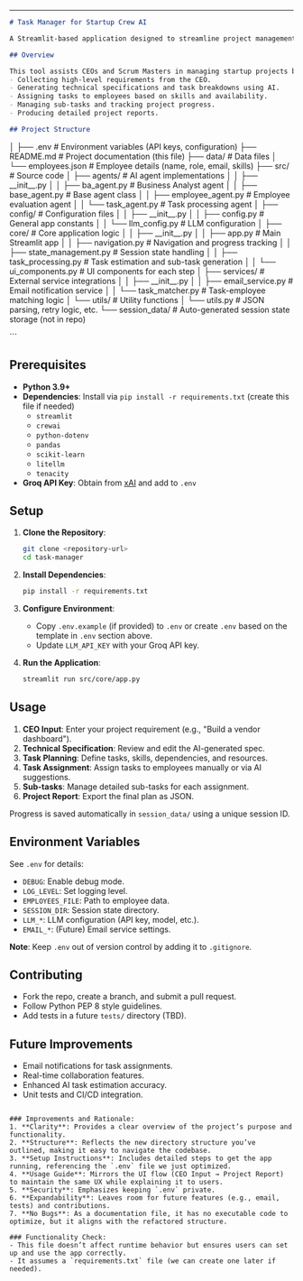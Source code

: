 ---
```markdown
# Task Manager for Startup Crew AI

A Streamlit-based application designed to streamline project management for startups by leveraging AI agents to analyze requirements, plan tasks, assign employees, and generate project reports.

## Overview

This tool assists CEOs and Scrum Masters in managing startup projects by:
- Collecting high-level requirements from the CEO.
- Generating technical specifications and task breakdowns using AI.
- Assigning tasks to employees based on skills and availability.
- Managing sub-tasks and tracking project progress.
- Producing detailed project reports.

## Project Structure

```
<p>
│
├── .env                  # Environment variables (API keys, configuration)
├── README.md             # Project documentation (this file)
├── data/                 # Data files
│   └── employees.json    # Employee details (name, role, email, skills)
├── src/                  # Source code
│   ├── agents/           # AI agent implementations
│   │   ├── __init__.py
│   │   ├── ba_agent.py   # Business Analyst agent
│   │   ├── base_agent.py # Base agent class
│   │   ├── employee_agent.py # Employee evaluation agent
│   │   └── task_agent.py # Task processing agent
│   ├── config/           # Configuration files
│   │   ├── __init__.py
│   │   ├── config.py     # General app constants
│   │   └── llm_config.py # LLM configuration
│   ├── core/             # Core application logic
│   │   ├── __init__.py
│   │   ├── app.py        # Main Streamlit app
│   │   ├── navigation.py # Navigation and progress tracking
│   │   ├── state_management.py # Session state handling
│   │   ├── task_processing.py # Task estimation and sub-task generation
│   │   └── ui_components.py # UI components for each step
│   ├── services/         # External service integrations
│   │   ├── __init__.py
│   │   ├── email_service.py # Email notification service
│   │   └── task_matcher.py # Task-employee matching logic
│   └── utils/            # Utility functions
│       └── utils.py      # JSON parsing, retry logic, etc.
└── session_data/         # Auto-generated session state storage (not in repo)
</p>
```

## Prerequisites

- **Python 3.9+**
- **Dependencies**: Install via `pip install -r requirements.txt` (create this file if needed)
  - `streamlit`
  - `crewai`
  - `python-dotenv`
  - `pandas`
  - `scikit-learn`
  - `litellm`
  - `tenacity`
- **Groq API Key**: Obtain from [xAI](https://groqcloud.com) and add to `.env`

## Setup

1. **Clone the Repository**:
   ```bash
   git clone <repository-url>
   cd task-manager
   ```

2. **Install Dependencies**:
   ```bash
   pip install -r requirements.txt
   ```

3. **Configure Environment**:
   - Copy `.env.example` (if provided) to `.env` or create `.env` based on the template in `.env` section above.
   - Update `LLM_API_KEY` with your Groq API key.

4. **Run the Application**:
   ```bash
   streamlit run src/core/app.py
   ```

## Usage

1. **CEO Input**: Enter your project requirement (e.g., "Build a vendor dashboard").
2. **Technical Specification**: Review and edit the AI-generated spec.
3. **Task Planning**: Define tasks, skills, dependencies, and resources.
4. **Task Assignment**: Assign tasks to employees manually or via AI suggestions.
5. **Sub-tasks**: Manage detailed sub-tasks for each assignment.
6. **Project Report**: Export the final plan as JSON.

Progress is saved automatically in `session_data/` using a unique session ID.

## Environment Variables

See `.env` for details:
- `DEBUG`: Enable debug mode.
- `LOG_LEVEL`: Set logging level.
- `EMPLOYEES_FILE`: Path to employee data.
- `SESSION_DIR`: Session state directory.
- `LLM_*`: LLM configuration (API key, model, etc.).
- `EMAIL_*`: (Future) Email service settings.

**Note**: Keep `.env` out of version control by adding it to `.gitignore`.

## Contributing

- Fork the repo, create a branch, and submit a pull request.
- Follow Python PEP 8 style guidelines.
- Add tests in a future `tests/` directory (TBD).

## Future Improvements

- Email notifications for task assignments.
- Real-time collaboration features.
- Enhanced AI task estimation accuracy.
- Unit tests and CI/CD integration.
```

### Improvements and Rationale:
1. **Clarity**: Provides a clear overview of the project’s purpose and functionality.
2. **Structure**: Reflects the new directory structure you’ve outlined, making it easy to navigate the codebase.
3. **Setup Instructions**: Includes detailed steps to get the app running, referencing the `.env` file we just optimized.
4. **Usage Guide**: Mirrors the UI flow (CEO Input → Project Report) to maintain the same UX while explaining it to users.
5. **Security**: Emphasizes keeping `.env` private.
6. **Expandability**: Leaves room for future features (e.g., email, tests) and contributions.
7. **No Bugs**: As a documentation file, it has no executable code to optimize, but it aligns with the refactored structure.

### Functionality Check:
- This file doesn’t affect runtime behavior but ensures users can set up and use the app correctly.
- It assumes a `requirements.txt` file (we can create one later if needed).
